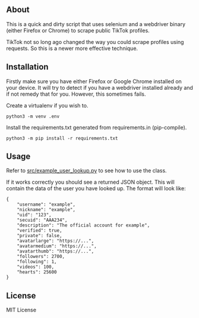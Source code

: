 About
---
This is a quick and dirty script that uses selenium and a webdriver binary (either Firefox or Chrome) to scrape public TikTok profiles.

TikTok not so long ago changed the way you could scrape profiles using requests. So this is a newer more effective technique.

Installation
---
Firstly make sure you have either Firefox or Google Chrome installed on your device. It will try to detect if you have a webdriver installed already and if not remedy that for you. However, this sometimes fails.

Create a virtualenv if you wish to.
```
python3 -m venv .env
```

Install the requirements.txt generated from requirements.in (pip-compile).
```
python3 -m pip install -r requirements.txt
```

Usage
---
Refer to [src/example_user_lookup.py](src/example_user_lookup.py) to see how to use the class.

If it works correctly you should see a returned JSON object. This will contain the data of the user you have looked up. The format will look like:

```
{
    "username": "example", 
    "nickname": "example", 
    "uid": "123", 
    "secuid": "AAA234", 
    "description": "The official account for example", 
    "verified": true, 
    "private": false, 
    "avatarlarge": "https://...", 
    "avatarmedium": "https://...", 
    "avatarthumb": "https://...", 
    "followers": 2700, 
    "following": 1, 
    "videos": 100, 
    "hearts": 25600
}
```

License
---
MIT License
